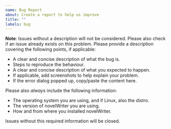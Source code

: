 ```yaml
---
name: Bug Report
about: Create a report to help us improve
title: ""
labels: bug
---
```


**Note**: Issues without a description will not be considered.
Please also check if an issue already exists on this problem.
Please provide a description covering the following points, if applicable:

* A clear and concise description of what the bug is.
* Steps to reproduce the behaviour.
* A clear and concise description of what you expected to happen.
* If applicable, add screenshots to help explain your problem.
* If the error dialog popped up, copy/paste the content here.

Please also *always* include the following information:

* The operating system you are using, and if Linux, also the distro.
* The version of novelWriter you are using.
* How and from where you installed novelWriter.

Issues without this required information will be closed.
